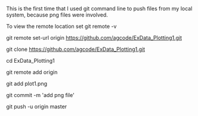 This is the first time that I used git command line to push files from my local system, because png files were involved.

To view the remote location set
git remote -v

git remote set-url origin https://github.com/agcode/ExData_Plotting1.git

git clone https://github.com/agcode/ExData_Plotting1.git

cd ExData_Plotting1

git remote add origin

git add plot1.png

git commit -m 'add png file'

git push -u origin master


